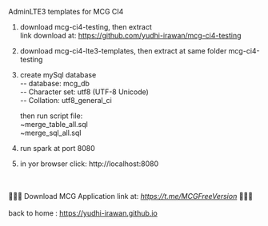 AdminLTE3 templates for MCG CI4

1. 	download mcg-ci4-testing, then extract
	  <br>link download at: https://github.com/yudhi-irawan/mcg-ci4-testing
    
2. 	download mcg-ci4-lte3-templates, then extract at same folder mcg-ci4-testing

3. 	create mySql database
	<br>-- database: mcg_db	
	<br>-- Character set: utf8 (UTF-8 Unicode)
	<br>-- Collation: utf8_general_ci
	
	then run script file:
	<br>~merge_table_all.sql
	<br>~merge_sql_all.sql
	
4. 	run spark at port 8080

5. 	in yor browser click: http://localhost:8080

<br><br>
💞️💞️💞️ <span class="font-weight-bold">Download</span> MCG Application link at:
<i>	
<a href="https://t.me/MCGFreeVersion">https://t.me/MCGFreeVersion</a>
</i>💞️💞️💞️
<br><br>
back to home : https://yudhi-irawan.github.io
   
